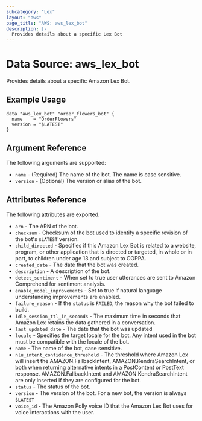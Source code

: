```yaml
---
subcategory: "Lex"
layout: "aws"
page_title: "AWS: aws_lex_bot"
description: |-
  Provides details about a specific Lex Bot
---
```


# Data Source: aws_lex_bot

Provides details about a specific Amazon Lex Bot.

## Example Usage

```hcl
data "aws_lex_bot" "order_flowers_bot" {
  name    = "OrderFlowers"
  version = "$LATEST"
}
```

## Argument Reference

The following arguments are supported:

* `name` - (Required) The name of the bot. The name is case sensitive.
* `version` - (Optional) The version or alias of the bot.

## Attributes Reference

The following attributes are exported.

* `arn` - The ARN of the bot.
* `checksum` - Checksum of the bot used to identify a specific revision of the bot's `$LATEST` version.
* `child_directed` - Specifies if this Amazon Lex Bot is related to a website, program, or other application that is directed or targeted, in whole or in part, to children under age 13 and subject to COPPA.
* `created_date` - The date that the bot was created.
* `description` - A description of the bot.
* `detect_sentiment` - When set to true user utterances are sent to Amazon Comprehend for sentiment analysis.
* `enable_model_improvements` - Set to true if natural language understanding improvements are enabled.
* `failure_reason` - If the `status` is `FAILED`, the reason why the bot failed to build.
* `idle_session_ttl_in_seconds` - The maximum time in seconds that Amazon Lex retains the data gathered in a conversation.
* `last_updated_date` - The date that the bot was updated
* `locale` - Specifies the target locale for the bot. Any intent used in the bot must be compatible with the locale of the bot.
* `name` - The name of the bot, case sensitive.
* `nlu_intent_confidence_threshold` - The threshold where Amazon Lex will insert the AMAZON.FallbackIntent, AMAZON.KendraSearchIntent, or both when returning alternative intents in a PostContent or PostText response. AMAZON.FallbackIntent and AMAZON.KendraSearchIntent are only inserted if they are configured for the bot.
* `status` - The status of the bot.
* `version` - The version of the bot. For a new bot, the version is always `$LATEST`
* `voice_id` - The Amazon Polly voice ID that the Amazon Lex Bot uses for voice interactions with the user.
